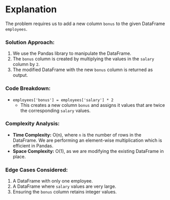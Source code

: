# Explanation

The problem requires us to add a new column `bonus` to the given DataFrame `employees`. 

### Solution Approach:
1. We use the Pandas library to manipulate the DataFrame.
2. The `bonus` column is created by multiplying the values in the `salary` column by `2`.
3. The modified DataFrame with the new `bonus` column is returned as output.

### Code Breakdown:
- `employees['bonus'] = employees['salary'] * 2`
  - This creates a new column `bonus` and assigns it values that are twice the corresponding `salary` values.

### Complexity Analysis:
- **Time Complexity:** O(n), where `n` is the number of rows in the DataFrame. We are performing an element-wise multiplication which is efficient in Pandas.
- **Space Complexity:** O(1), as we are modifying the existing DataFrame in place.

### Edge Cases Considered:
1. A DataFrame with only one employee.
2. A DataFrame where `salary` values are very large.
3. Ensuring the `bonus` column retains integer values.